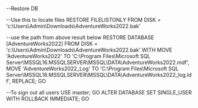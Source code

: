 --Restore DB

--Use this to locate files
RESTORE FILELISTONLY 
FROM DISK = 'c:\Users\Admin\Downloads\AdventureWorks2022.bak' 

--use the path from above result below
RESTORE DATABASE [AdventureWorks2022]
FROM DISK = 'c:\Users\Admin\Downloads\AdventureWorks2022.bak'
WITH 
    MOVE 'AdventureWorks2022' TO 'C:\Program Files\Microsoft SQL Server\MSSQL16.MSSQLSERVER\MSSQL\DATA\AdventureWorks2022.mdf',
    MOVE 'AdventureWorks2022_Log' TO 'C:\Program Files\Microsoft SQL Server\MSSQL16.MSSQLSERVER\MSSQL\DATA\AdventureWorks2022_log.ldf',
    REPLACE;
GO

--To sign out all users
USE master;
GO
ALTER DATABASE <DatabaseName> SET SINGLE_USER WITH ROLLBACK IMMEDIATE;
GO